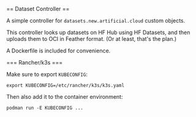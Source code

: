 == Dataset Controller ==

A simple controller for `datasets.new.artificial.cloud` custom objects.

This controller looks up datasets on HF Hub using HF Datasets, and then uploads
them to OCI in Feather format. (Or at least, that's the plan.)

A Dockerfile is included for convenience.

=== Rancher/k3s ===

Make sure to export `KUBECONFIG`:

    export KUBECONFIG=/etc/rancher/k3s/k3s.yaml

Then also add it to the container environment:

    podman run -E KUBECONFIG ...
